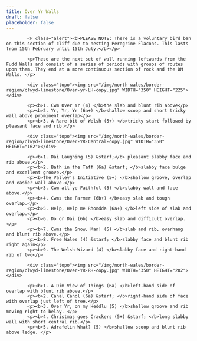```yaml
---
title: Over Yr Walls
draft: false
placeholder: false
---
```


            <P class="alert"><b>PLEASE NOTE: There is a voluntary bird ban on this section of cliff due to nesting Peregrine Flacons. This lasts from 15th February until 15th July.</b></p>

            <p>These are the next set of wall running leftwards from the Fudd Walls and consist of a series of periods with groups of routes upon them. They end at a more continuous section of rock and the DM Walls. </p>

            <div class="topo"><img src="/img/north-wales/border-region/clwyd-limestone/Over-yr-LH-copy.jpg" WIDTH="350" HEIGHT="225"></div>

            <p><b>1. Cwm Over Yr (4) </b>the slab and blunt rib above</p>
            <p><b>2. Yr, Yr, Yr (6a+) </b>shallow scoop and short tricky wall above prominent overlap</p>
            <p><b>3. A Rare bit of Welsh (5+) </b>tricky start followed by pleasant face and rib.</p>

            <div class="topo"><img src="/img/north-wales/border-region/clwyd-limestone/Over-YR-Central-copy.jpg" WIDTH="350" HEIGHT="162"></div>

            <p><b>1. Dai Laughing (5) &starf;</b> pleasant slabby face and rib above.</p>
            <p><b>2. Bath in the Taff (6a) &starf; </b>slabby face bulge and excellent groove.</p>
            <p><b>The Valley's Initiative (5+) </b>shallow groove, overlap and easier wall above.</p>
            <p><b>3. Cwm all ye Faithful (5) </b>slabby wall and face above.</p>
            <p><b>4. Cwms the Farmer (6b+) </b>easy slab and tough overlap.</p>
            <p><b>5. Help, Help me Rhondda (6a+) </b>left side of slab and overlap.</p>
            <p><b>6. Do or Dai (6b) </b>easy slab and difficult overlap.</p>
            <p><b>7. Cwms the Snow, Man! (5) </b>slab and rib, overhang and blunt rib above.</p>
            <p><b>8. Free Wales (4) &starf; </b>slabby face and blunt rib right again</p>
            <p><b>9. The Welsh Wizard (4) </b>slabby face and right-hand rib of two</p>

            <div class="topo"><img src="/img/north-wales/border-region/clwyd-limestone/Over-YR-RH-copy.jpg" WIDTH="350" HEIGHT="202"></div>

            <p><b>1. A Dim View of Things (6a) </b>left-hand side of overlap with blunt rib above.</p>
            <p><b>2. Canal Canol (6a) &starf; </b>right-hand side of face with overlap just left of tree.</p>
            <p><b>3. Over Yr, on my Heddlu (5) </b>shallow groove and rib moving right to belay. </p>
            <p><b>4. Christmas goes Crackers (5+) &starf; </b>long slabby wall with short central rib.</p>
            <p><b>5. Adrafelin What? (5) </b>shallow scoop and blunt rib above ledge. </p>




